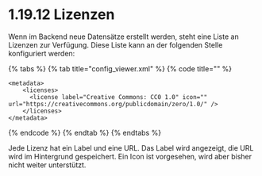 # 1.19.12 Lizenzen

Wenn im Backend neue Datensätze erstellt werden, steht eine Liste an Lizenzen zur Verfügung. Diese Liste kann an der folgenden Stelle konfiguriert werden:

{% tabs %}
{% tab title="config\_viewer.xml" %}
{% code title="" %}
```markup
<metadata>
    <licenses>
      <license label="Creative Commons: CC0 1.0" icon="" url="https://creativecommons.org/publicdomain/zero/1.0/" />
    </licenses>
</metadata>
```
{% endcode %}
{% endtab %}
{% endtabs %}

Jede Lizenz hat ein Label und eine URL. Das Label wird angezeigt, die URL wird im Hintergrund gespeichert. Ein Icon ist vorgesehen, wird aber bisher nicht weiter unterstützt.

